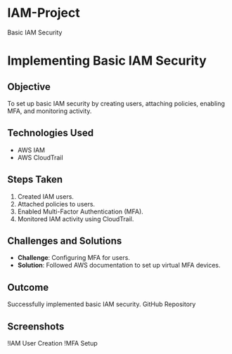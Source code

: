 # IAM-Project
Basic IAM Security
# Implementing Basic IAM Security

## Objective
To set up basic IAM security by creating users, attaching policies, enabling MFA, and monitoring activity.

## Technologies Used
- AWS IAM
- AWS CloudTrail

## Steps Taken
1. Created IAM users.
2. Attached policies to users.
3. Enabled Multi-Factor Authentication (MFA).
4. Monitored IAM activity using CloudTrail.

## Challenges and Solutions
- **Challenge**: Configuring MFA for users.
- **Solution**: Followed AWS documentation to set up virtual MFA devices.

## Outcome
Successfully implemented basic IAM security. GitHub Repository

## Screenshots
!IAM User Creation
!MFA Setup
